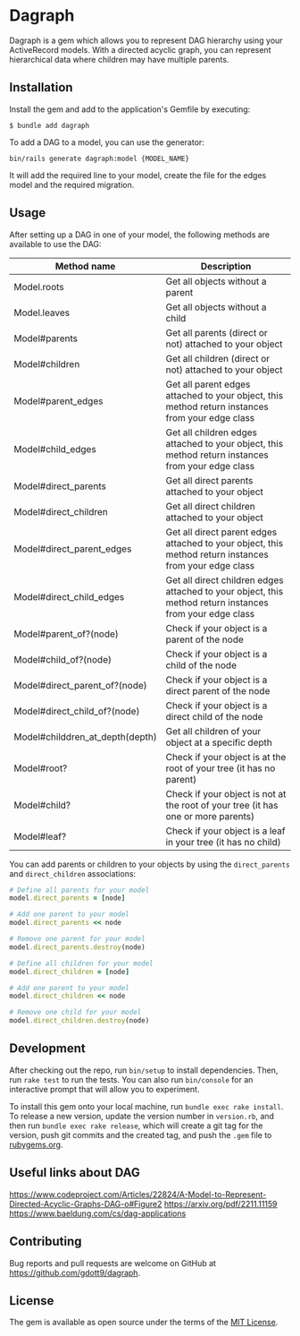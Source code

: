 # Dagraph

Dagraph is a gem which allows you to represent DAG hierarchy using your ActiveRecord models.
With a directed acyclic graph, you can represent hierarchical data where children may have multiple parents.

## Installation

Install the gem and add to the application's Gemfile by executing:

    $ bundle add dagraph

To add a DAG to a model, you can use the generator:

```
bin/rails generate dagraph:model {MODEL_NAME}
```

It will add the required line to your model, create the file for the edges model and the required migration.

## Usage

After setting up a DAG in one of your model, the following methods are available to use the DAG:

| Method name | Description |
| ----------- | ----------- |
| Model.roots | Get all objects without a parent |
| Model.leaves | Get all objects without a child |
| Model#parents | Get all parents (direct or not) attached to your object |
| Model#children | Get all children (direct or not) attached to your object |
| Model#parent\_edges | Get all parent edges attached to your object, this method return instances from your edge class |
| Model#child\_edges | Get all children edges attached to your object, this method return instances from your edge class |
| Model#direct\_parents | Get all direct parents attached to your object |
| Model#direct\_children | Get all direct children attached to your object |
| Model#direct\_parent\_edges | Get all direct parent edges attached to your object, this method return instances from your edge class |
| Model#direct\_child\_edges | Get all direct children edges attached to your object, this method return instances from your edge class |
| Model#parent\_of?(node) | Check if your object is a parent of the node |
| Model#child\_of?(node) | Check if your object is a child of the node |
| Model#direct\_parent\_of?(node) | Check if your object is a direct parent of the node |
| Model#direct\_child\_of?(node) | Check if your object is a direct child of the node |
| Model#childdren\_at\_depth(depth) | Get all children of your object at a specific depth |
| Model#root? | Check if your object is at the root of your tree (it has no parent) |
| Model#child? | Check if your object is not at the root of your tree (it has one or more parents) |
| Model#leaf? | Check if your object is a leaf in your tree (it has no child) |

You can add parents or children to your objects by using the `direct_parents` and `direct_children` associations:
```ruby
# Define all parents for your model
model.direct_parents = [node]

# Add one parent to your model
model.direct_parents << node

# Remove one parent for your model
model.direct_parents.destroy(node)

# Define all children for your model
model.direct_children = [node]

# Add one parent to your model
model.direct_children << node

# Remove one child for your model
model.direct_children.destroy(node)

```

## Development

After checking out the repo, run `bin/setup` to install dependencies. Then, run `rake test` to run the tests. You can also run `bin/console` for an interactive prompt that will allow you to experiment.

To install this gem onto your local machine, run `bundle exec rake install`. To release a new version, update the version number in `version.rb`, and then run `bundle exec rake release`, which will create a git tag for the version, push git commits and the created tag, and push the `.gem` file to [rubygems.org](https://rubygems.org).

## Useful links about DAG

https://www.codeproject.com/Articles/22824/A-Model-to-Represent-Directed-Acyclic-Graphs-DAG-o#Figure2
https://arxiv.org/pdf/2211.11159
https://www.baeldung.com/cs/dag-applications

## Contributing

Bug reports and pull requests are welcome on GitHub at https://github.com/gdott9/dagraph.

## License

The gem is available as open source under the terms of the [MIT License](https://opensource.org/licenses/MIT).
